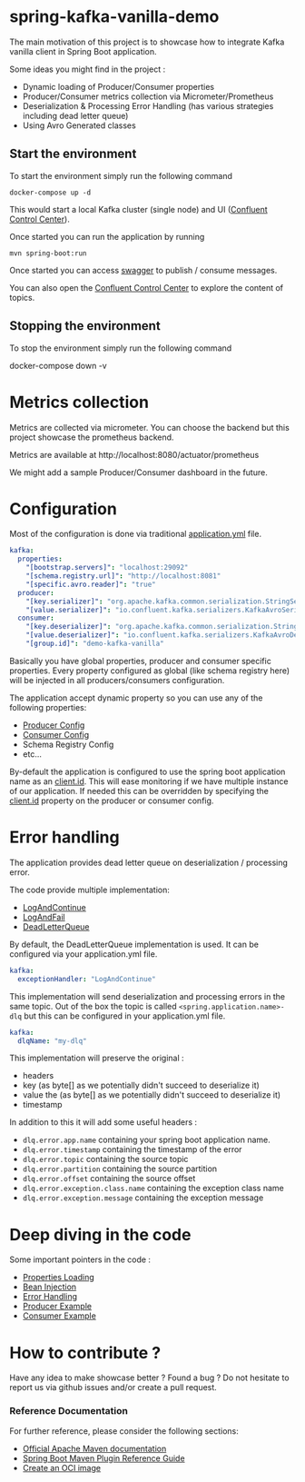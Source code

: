 # spring-kafka-vanilla-demo

The main motivation of this project is to showcase how to integrate Kafka vanilla client in Spring Boot application.

Some ideas you might find in the project :
* Dynamic loading of Producer/Consumer properties
* Producer/Consumer metrics collection via Micrometer/Prometheus
* Deserialization & Processing Error Handling (has various strategies including dead letter queue)
* Using Avro Generated classes

## Start the environment
To start the environment simply run the following command
```
docker-compose up -d
```
This would start a local Kafka cluster (single node) and UI ([Confluent Control Center](https://docs.confluent.io/platform/current/control-center/index.html)).

Once started you can run the application by running 
```
mvn spring-boot:run
```

Once started you can access [swagger](http://localhost:8080/swagger-ui/index.html
) to publish / consume messages.

You can also open the [Confluent Control Center](http://localhost:9021/) to explore the content of topics.

## Stopping the environment
To stop the environment simply run the following command

docker-compose down -v

# Metrics collection
Metrics are collected via micrometer. 
You can choose the backend but this project showcase the prometheus backend.

Metrics are available at http://localhost:8080/actuator/prometheus

We might add a sample Producer/Consumer dashboard in the future.

# Configuration
Most of the configuration is done via traditional [application.yml](src/main/resources/application.yml) file. 
```yaml
kafka:
  properties:
    "[bootstrap.servers]": "localhost:29092"
    "[schema.registry.url]": "http://localhost:8081"
    "[specific.avro.reader]": "true"
  producer:
    "[key.serializer]": "org.apache.kafka.common.serialization.StringSerializer"
    "[value.serializer]": "io.confluent.kafka.serializers.KafkaAvroSerializer"
  consumer:
    "[key.deserializer]": "org.apache.kafka.common.serialization.StringDeserializer"
    "[value.deserializer]": "io.confluent.kafka.serializers.KafkaAvroDeserializer"
    "[group.id]": "demo-kafka-vanilla"
```
Basically you have global properties, producer and consumer specific properties.
Every property configured as global (like schema registry here) will be injected in all producers/consumers configuration.

The application accept dynamic property so you can use any of the following properties:
* [Producer Config](https://docs.confluent.io/platform/current/installation/configuration/producer-configs.html)
* [Consumer Config](https://docs.confluent.io/platform/current/installation/configuration/consumer-configs.html)
* Schema Registry Config 
* etc...

By-default the application is configured to use the spring boot application name as an [client.id](https://docs.confluent.io/platform/current/installation/configuration/producer-configs.html#producerconfigs_client.id). 
This will ease monitoring if we have multiple instance of our application.
If needed this can be overridden by specifying the [client.id](https://docs.confluent.io/platform/current/installation/configuration/producer-configs.html#producerconfigs_client.id) property on the producer or consumer config.

# Error handling
The application provides dead letter queue on deserialization / processing error.

The code provide multiple implementation: 
* [LogAndContinue](src/main/java/com/example/demo/kafka/LogAndContinueExceptionHandler.java)
* [LogAndFail](src/main/java/com/example/demo/kafka/LogAndFailExceptionHandler.java)
* [DeadLetterQueue](src/main/java/com/example/demo/kafka/DlqExceptionHandler.java)

By default, the DeadLetterQueue implementation is used.
It can be configured via your application.yml file.
```yaml
kafka:
  exceptionHandler: "LogAndContinue"
```

This implementation will send deserialization and processing errors in the same topic.
Out of the box the topic is called `<spring.application.name>-dlq` but this can be configured in your application.yml file.
```yaml
kafka:
  dlqName: "my-dlq"
```

This implementation will preserve the original :
* headers
* key (as byte[] as we potentially didn't succeed to deserialize it)
* value the (as byte[] as we potentially didn't succeed to deserialize it)
* timestamp 

In addition to this it will add some useful headers :
* `dlq.error.app.name` containing your spring boot application name.
* `dlq.error.timestamp` containing the timestamp of the error
* `dlq.error.topic` containing the source topic
* `dlq.error.partition` containing the source partition
* `dlq.error.offset` containing the source offset
* `dlq.error.exception.class.name` containing the exception class name
* `dlq.error.exception.message` containing the exception message

# Deep diving in the code
Some important pointers in the code :
* [Properties Loading](src/main/java/com/example/demo/config/KafkaConfig.java)
* [Bean Injection](src/main/java/com/example/demo/config/KafkaLoaderConfiguration.java)
* [Error Handling](src/main/java/com/example/demo/kafka)
* [Producer Example](src/main/java/com/example/demo/services/PaymentPublisher.java)
* [Consumer Example](src/main/java/com/example/demo/services/PaymentReceiver.java)

# How to contribute ?
Have any idea to make showcase better ? Found a bug ? Do not hesitate to report us via github issues and/or create a pull request.

### Reference Documentation
For further reference, please consider the following sections:

* [Official Apache Maven documentation](https://maven.apache.org/guides/index.html)
* [Spring Boot Maven Plugin Reference Guide](https://docs.spring.io/spring-boot/docs/2.7.0/maven-plugin/reference/html/)
* [Create an OCI image](https://docs.spring.io/spring-boot/docs/2.7.0/maven-plugin/reference/html/#build-image)